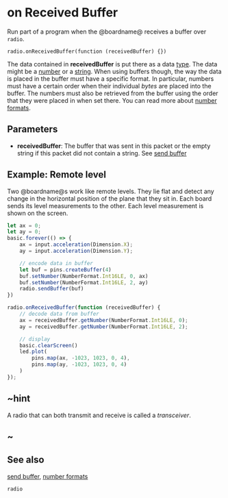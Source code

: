 # on Received Buffer

Run part of a program when the @boardname@ receives a buffer over `radio`.

```sig
radio.onReceivedBuffer(function (receivedBuffer) {})
```

The data contained in **receivedBuffer** is put there as a data [type](/types). The data might be a [number](/types/number) or a [string](/types/string). When using buffers though, the way the data is placed in the buffer must have a specific format. In particular, numbers must have a certain order when their individual *bytes* are placed into the buffer. The numbers must also be retrieved from the buffer using the order that they were placed in when set there. You can read more about [number formats](/types/buffer/number-format).

## Parameters

* **receivedBuffer**: The buffer that was sent in this packet or the empty string if this packet did not contain a string. See [send buffer](/reference/radio/send-buffer)

## Example: Remote level

Two @boardname@s work like remote levels. They lie flat and detect any change in the horizontal position of the plane that they sit in. Each board sends its level measurements to the other. Each level measurement is shown on the screen.

```typescript
let ax = 0;
let ay = 0;
basic.forever(() => {
    ax = input.acceleration(Dimension.X);
    ay = input.acceleration(Dimension.Y);

    // encode data in buffer
    let buf = pins.createBuffer(4)
    buf.setNumber(NumberFormat.Int16LE, 0, ax)
    buf.setNumber(NumberFormat.Int16LE, 2, ay)
    radio.sendBuffer(buf)
})

radio.onReceivedBuffer(function (receivedBuffer) {
    // decode data from buffer
    ax = receivedBuffer.getNumber(NumberFormat.Int16LE, 0);
    ay = receivedBuffer.getNumber(NumberFormat.Int16LE, 2);

    // display
    basic.clearScreen()
    led.plot(
        pins.map(ax, -1023, 1023, 0, 4),
        pins.map(ay, -1023, 1023, 0, 4)
    )
});
```

## ~hint

A radio that can both transmit and receive is called a *transceiver*.

## ~

## See also

[send buffer](/reference/radio/send-buffer), [number formats](/types/buffer/number-format)

```package
radio
```